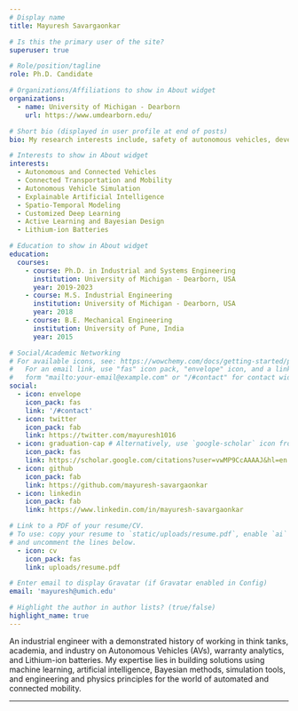 ```yaml
---
# Display name
title: Mayuresh Savargaonkar

# Is this the primary user of the site?
superuser: true

# Role/position/tagline
role: Ph.D. Candidate

# Organizations/Affiliations to show in About widget
organizations:
  - name: University of Michigan - Dearborn
    url: https://www.umdearborn.edu/

# Short bio (displayed in user profile at end of posts)
bio: My research interests include, safety of autonomous vehicles, development of practical solutions using customized deep learning, and explainable AI.

# Interests to show in About widget
interests:
  - Autonomous and Connected Vehicles
  - Connected Transportation and Mobility
  - Autonomous Vehicle Simulation
  - Explainable Artificial Intelligence
  - Spatio-Temporal Modeling
  - Customized Deep Learning
  - Active Learning and Bayesian Design
  - Lithium-ion Batteries

# Education to show in About widget
education:
  courses:
    - course: Ph.D. in Industrial and Systems Engineering
      institution: University of Michigan - Dearborn, USA
      year: 2019-2023
    - course: M.S. Industrial Engineering
      institution: University of Michigan - Dearborn, USA
      year: 2018
    - course: B.E. Mechanical Engineering
      institution: University of Pune, India
      year: 2015

# Social/Academic Networking
# For available icons, see: https://wowchemy.com/docs/getting-started/page-builder/#icons
#   For an email link, use "fas" icon pack, "envelope" icon, and a link in the
#   form "mailto:your-email@example.com" or "/#contact" for contact widget.
social:
  - icon: envelope
    icon_pack: fas
    link: '/#contact'
  - icon: twitter
    icon_pack: fab
    link: https://twitter.com/mayuresh1016
  - icon: graduation-cap # Alternatively, use `google-scholar` icon from `ai` icon pack
    icon_pack: fas
    link: https://scholar.google.com/citations?user=vwMP9CcAAAAJ&hl=en
  - icon: github
    icon_pack: fab
    link: https://github.com/mayuresh-savargaonkar
  - icon: linkedin
    icon_pack: fab
    link: https://www.linkedin.com/in/mayuresh-savargaonkar

# Link to a PDF of your resume/CV.
# To use: copy your resume to `static/uploads/resume.pdf`, enable `ai` icons in `params.toml`,
# and uncomment the lines below.
  - icon: cv
    icon_pack: fas
    link: uploads/resume.pdf

# Enter email to display Gravatar (if Gravatar enabled in Config)
email: 'mayuresh@umich.edu'

# Highlight the author in author lists? (true/false)
highlight_name: true
---
```


An industrial engineer with a demonstrated history of working in think tanks, academia, and industry on Autonomous
Vehicles (AVs), warranty analytics, and Lithium-ion batteries. My expertise lies in building solutions using machine
learning, artificial intelligence, Bayesian methods, simulation tools, and engineering and physics principles for the world
of automated and connected mobility.

---
